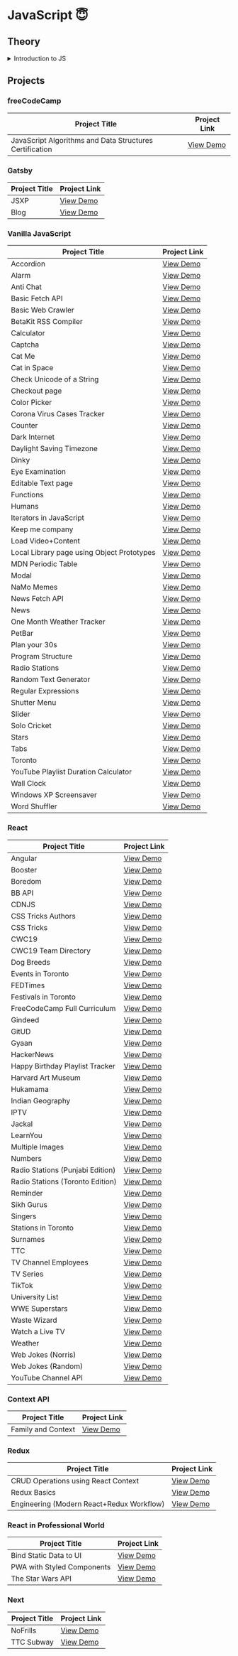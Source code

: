 # JavaScript 😇

## Theory

<details>
  <summary>Introduction to JS</summary>

- JS was created at Mozilla. Mozilla standardized JS under **ECMAScript**.

- ECMAScript 2015 / ES6 is supported by all web browsers.

- If Java was Toronto, then JS is Delhi. They are entirely different languages with different nature.

- If JS was Delhi, it may resemble in parts with Scheme language (if it was Bangalore) or Self language (if it was Mumbai). However, JS is in itself a standalone, general purpose programming language.

- **Core** JS API is able to process data types. I/O execution is dependent on _Host_.

- **Browser** present host environment to write programs that interact via DOM API to perform DOM manipulation, execute I/O operations through embedded devices, display result in HTML/CSS format and much more

- **Node** present host environment to write programs that interact via OS based API to perform network calls, run shell scripts, read or write system files and much more

### Reference

[JavaScript: The Definitive Guide, 7th Edition](https://www.oreilly.com/library/view/javascript-the-definitive/9781491952016/)

</details>

## Projects

### freeCodeCamp

| Project Title                                           | Project Link                                                                          |
| ------------------------------------------------------- | ------------------------------------------------------------------------------------- |
| JavaScript Algorithms and Data Structures Certification | [View Demo](https://www.youtube.com/playlist?list=PLUwWRchG-odq30zS-__AmZQQAcHzpBXaB) |

### Gatsby

| Project Title | Project Link                              |
| ------------- | ----------------------------------------- |
| JSXP          | [View Demo](https://jsxp.netlify.app)     |
| Blog          | [View Demo](https://satrangi.netlify.app) |

### Vanilla JavaScript

| Project Title                              | Project Link                                                             |
| ------------------------------------------ | ------------------------------------------------------------------------ |
| Accordion                                  | [View Demo](https://tpkahlon.github.io/javascript/40)                    |
| Alarm                                      | [View Demo](https://tpkahlon.github.io/javascript/23)                    |
| Anti Chat                                  | [View Demo](https://tpkahlon.github.io/javascript/30)                    |
| Basic Fetch API                            | [View Demo](https://tpkahlon.github.io/javascript/basic-fetch-api)       |
| Basic Web Crawler                          | [View Demo](https://tpkahlon.github.io/javascript/16)                    |
| BetaKit RSS Compiler                       | [View Demo](https://tpkahlon.github.io/javascript/33)                    |
| Calculator                                 | [View Demo](https://tpkahlon.github.io/javascript/calculator)            |
| Captcha                                    | [View Demo](https://tpkahlon.github.io/javascript/45)                    |
| Cat Me                                     | [View Demo](https://tpkahlon.github.io/javascript/cat-gallery)           |
| Cat in Space                               | [View Demo](https://tpkahlon.github.io/javascript/32)                    |
| Check Unicode of a String                  | [View Demo](https://tpkahlon.github.io/javascript/check-unicode)         |
| Checkout page                              | [View Demo](https://tpkahlon.github.io/javascript/17)                    |
| Color Picker                               | [View Demo](https://tpkahlon.github.io/javascript/34)                    |
| Corona Virus Cases Tracker                 | [View Demo](https://tpkahlon.github.io/javascript/29)                    |
| Counter                                    | [View Demo](https://tpkahlon.github.io/javascript/35)                    |
| Dark Internet                              | [View Demo](https://tpkahlon.github.io/javascript/26)                    |
| Daylight Saving Timezone                   | [View Demo](https://tpkahlon.github.io/javascript/1)                     |
| Dinky                                      | [View Demo](https://tpkahlon.github.io/javascript/dinky)                 |
| Eye Examination                            | [View Demo](https://tpkahlon.github.io/javascript/47)                    |
| Editable Text page                         | [View Demo](https://tpkahlon.github.io/javascript/18)                    |
| Functions                                  | [View Demo](https://tpkahlon.github.io/javascript/functions)             |
| Humans                                     | [View Demo](https://tpkahlon.github.io/javascript/27A)                   |
| Iterators in JavaScript                    | [View Demo](https://tpkahlon.github.io/javascript/24)                    |
| Keep me company                            | [View Demo](https://tpkahlon.github.io/javascript/49)                    |
| Load Video+Content                         | [View Demo](https://tpkahlon.github.io/javascript/42)                    |
| Local Library page using Object Prototypes | [View Demo](https://tpkahlon.github.io/javascript/19)                    |
| MDN Periodic Table                         | [View Demo](https://tpkahlon.github.io/javascript/43)                    |
| Modal                                      | [View Demo](https://tpkahlon.github.io/javascript/39)                    |
| NaMo Memes                                 | [View Demo](https://tpkahlon.github.io/javascript/31)                    |
| News Fetch API                             | [View Demo](https://tpkahlon.github.io/javascript/news-fetch-api)        |
| News                                       | [View Demo](https://tpkahlon.github.io/javascript/21)                    |
| One Month Weather Tracker                  | [View Demo](https://tpkahlon.github.io/javascript/3)                     |
| PetBar                                     | [View Demo](https://tpkahlon.github.io/javascript/37)                    |
| Plan your 30s                              | [View Demo](https://tpkahlon.github.io/javascript/50)                    |
| Program Structure                          | [View Demo](https://tpkahlon.github.io/javascript/program-structure)     |
| Radio Stations                             | [View Demo](https://tpkahlon.github.io/javascript/radio-app)             |
| Random Text Generator                      | [View Demo](https://tpkahlon.github.io/javascript/random-text-generator) |
| Regular Expressions                        | [View Demo](https://tpkahlon.github.io/javascript/22)                    |
| Shutter Menu                               | [View Demo](https://tpkahlon.github.io/javascript/38)                    |
| Slider                                     | [View Demo](https://tpkahlon.github.io/javascript/36)                    |
| Solo Cricket                               | [View Demo](https://tpkahlon.github.io/javascript/46)                    |
| Stars                                      | [View Demo](https://tpkahlon.github.io/javascript/stars)                 |
| Tabs                                       | [View Demo](https://tpkahlon.github.io/javascript/41)                    |
| Toronto                                    | [View Demo](https://tpkahlon.github.io/javascript/toronto)               |
| YouTube Playlist Duration Calculator       | [View Demo](https://tpkahlon.github.io/javascript/44)                    |
| Wall Clock                                 | [View Demo](https://tpkahlon.github.io/javascript/25)                    |
| Windows XP Screensaver                     | [View Demo](https://tpkahlon.github.io/javascript/15)                    |
| Word Shuffler                              | [View Demo](https://tpkahlon.github.io/javascript/48)                    |

### React

| Project Title                    | Project Link                                        |
| -------------------------------- | --------------------------------------------------- |
| Angular                          | [View Demo](https://crudinangularjs.netlify.app)    |
| Booster                          | [View Demo](https://boostmeup.netlify.app)          |
| Boredom                          | [View Demo](https://boredom.netlify.app)            |
| BB API                           | [View Demo](https://bbapi.netlify.app)              |
| CDNJS                            | [View Demo](https://jscdn.netlify.app)              |
| CSS Tricks Authors               | [View Demo](http://tiny.cc/csstricksauthors)        |
| CSS Tricks                       | [View Demo](http://tiny.cc/csstricks)               |
| CWC19                            | [View Demo](https://crudwithcwc19.netlify.app)      |
| CWC19 Team Directory             | [View Demo](https://cwctd.netlify.app)              |
| Dog Breeds                       | [View Demo](https://breedsofdogs.netlify.app)       |
| Events in Toronto                | [View Demo](https://eventsto.netlify.app)           |
| FEDTimes                         | [View Demo](https://fedtimes.netlify.app)           |
| Festivals in Toronto             | [View Demo](https://festivalsto.netlify.app)        |
| FreeCodeCamp Full Curriculum     | [View Demo](https://fccfc.netlify.app)              |
| Gindeed                          | [View Demo](https://gindeed.netlify.app)            |
| GitUD                            | [View Demo](https://gitud.netlify.app)              |
| Gyaan                            | [View Demo](https://gyaan.netlify.app)              |
| HackerNews                       | [View Demo](https://top10hackernews.netlify.app)    |
| Happy Birthday Playlist Tracker  | [View Demo](https://hbdsongs.netlify.app)           |
| Harvard Art Museum               | [View Demo](https://harvard-art-museum.netlify.app) |
| Hukamama                         | [View Demo](https://hukamnama.netlify.app/)         |
| Indian Geography                 | [View Demo](https://indiangeography.netlify.app)    |
| IPTV                             | [View Demo](https://iptv-org.netlify.app)           |
| Jackal                           | [View Demo](https://jackal.netlify.app)             |
| LearnYou                         | [View Demo](https://learnyou.netlify.app)           |
| Multiple Images                  | [View Demo](https://multiple-images.netlify.app)    |
| Numbers                          | [View Demo](https://numbersapi.netlify.app)         |
| Radio Stations (Punjabi Edition) | [View Demo](https://japji.netlify.app)              |
| Radio Stations (Toronto Edition) | [View Demo](https://radioto.netlify.app)            |
| Reminder                         | [View Demo](https://myreminders.netlify.app)        |
| Sikh Gurus                       | [View Demo](https://sikhism.netlify.app)            |
| Singers                          | [View Demo](https://punjabitopten.netlify.app)      |
| Stations in Toronto              | [View Demo](https://stationsto.netlify.app)         |
| Surnames                         | [View Demo](https://surnames.netlify.app)           |
| TTC                              | [View Demo](https://ttcinc.netlify.app)             |
| TV Channel Employees             | [View Demo](https://crudwithemployees.netlify.app)  |
| TV Series                        | [View Demo](https://tvshowsapi.netlify.app/)        |
| TikTok                           | [View Demo](https://tiktoks.netlify.app)            |
| University List                  | [View Demo](https://universities.netlify.app)       |
| WWE Superstars                   | [View Demo](https://wwestars.netlify.app)           |
| Waste Wizard                     | [View Demo](https://wasteto.netlify.app)            |
| Watch a Live TV                  | [View Demo](https://bbctoronto.netlify.app)         |
| Weather                          | [View Demo](https://monthlyweather.netlify.app)     |
| Web Jokes (Norris)               | [View Demo](https://jokesbychucknorris.netlify.app) |
| Web Jokes (Random)               | [View Demo](https://morejokes.netlify.app)          |
| YouTube Channel API              | [View Demo](https://jaanmahal.netlify.app)          |

### Context API

| Project Title      | Project Link                                        |
| ------------------ | --------------------------------------------------- |
| Family and Context | [View Demo](https://family-and-context.netlify.app) |

### Redux

| Project Title                             | Project Link                                             |
| ----------------------------------------- | -------------------------------------------------------- |
| CRUD Operations using React Context       | [View Demo](https://react-context-crud.netlify.app)      |
| Redux Basics                              | [View Demo](https://tpkahlon.github.io/javascript/redux) |
| Engineering (Modern React+Redux Workflow) | [View Demo](https://bmo-engineering.netlify.app)         |

### React in Professional World

| Project Title              | Project Link                                    |
| -------------------------- | ----------------------------------------------- |
| Bind Static Data to UI     | [View Demo](https://cars-list.netlify.app/)     |
| PWA with Styled Components | [View Demo](https://a-random-user.netlify.app/) |
| The Star Wars API          | [View Demo](https://tswa.netlify.app/)          |

### Next

| Project Title | Project Link                               |
| ------------- | ------------------------------------------ |
| NoFrills      | [View Demo](https://nofrills.vercel.app)   |
| TTC Subway    | [View Demo](https://ttc-subway.vercel.app) |
